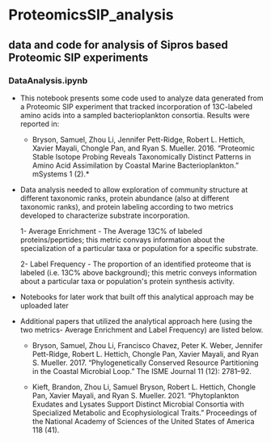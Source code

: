 # ProteomicsSIP_analysis

## data and code for analysis of Sipros based Proteomic SIP experiments

### DataAnalysis.ipynb
- This notebook presents some code used to analyze data generated from a Proteomic SIP experiment that tracked incorporation of 13C-labeled amino acids into a sampled bacterioplankton consortia. Results were reported in:

    - Bryson, Samuel, Zhou Li, Jennifer Pett-Ridge, Robert L. Hettich, Xavier Mayali, Chongle Pan, and Ryan S. Mueller. 2016. “Proteomic Stable Isotope Probing Reveals Taxonomically Distinct Patterns in Amino Acid Assimilation by Coastal Marine Bacterioplankton.” mSystems 1 (2).* 


- Data analysis needed to allow exploration of community structure at different taxonomic ranks, protein abundance (also at different taxonomic ranks), and protein labeling according to two metrics developed to characterize substrate incorporation.

    1- Average Enrichment - The Average 13C% of labeled proteins/peprtides; this metric convays information about the specialization of a particular taxa or population for a specific substrate.
    
    2- Label Frequency - The proportion of an identified proteome that is labeled (i.e. 13C% above background); this metric conveys information about a particular taxa or population's protein synthesis activity.



- Notebooks for later work that built off this analytical approach may be uploaded later


- Additional papers that utilized the analytical approach here (using the two metrics- Average Enrichment and Label Frequency) are listed below. 
    - Bryson, Samuel, Zhou Li, Francisco Chavez, Peter K. Weber, Jennifer Pett-Ridge, Robert L. Hettich, Chongle Pan, Xavier Mayali, and Ryan S. Mueller. 2017. “Phylogenetically Conserved Resource Partitioning in the Coastal Microbial Loop.” The ISME Journal 11 (12): 2781–92.

    - Kieft, Brandon, Zhou Li, Samuel Bryson, Robert L. Hettich, Chongle Pan, Xavier Mayali, and Ryan S. Mueller. 2021. “Phytoplankton Exudates and Lysates Support Distinct Microbial Consortia with Specialized Metabolic and Ecophysiological Traits.” Proceedings of the National Academy of Sciences of the United States of America 118 (41). 

